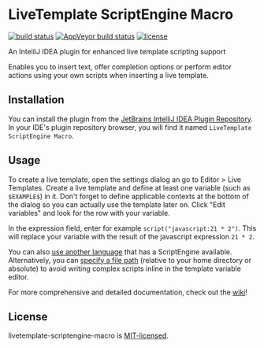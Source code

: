 # LiveTemplate ScriptEngine Macro

[![build status](https://img.shields.io/travis/jeysal/livetemplate-scriptengine-macro.svg?style=flat-square)](https://travis-ci.org/jeysal/livetemplate-scriptengine-macro)
[![AppVeyor build status](https://img.shields.io/appveyor/ci/jeysal/livetemplate-scriptengine-macro.svg?style=flat-square&label=windows+build)](https://ci.appveyor.com/project/jeysal/livetemplate-scriptengine-macro)
[![license](https://img.shields.io/github/license/jeysal/livetemplate-scriptengine-macro.svg?style=flat-square)](https://github.com/jeysal/livetemplate-scriptengine-macro/blob/master/LICENSE)

An IntelliJ IDEA plugin for enhanced live template scripting support

Enables you to insert text, offer completion options or perform editor actions using your own scripts when inserting a live template.

## Installation

You can install the plugin from the [JetBrains IntelliJ IDEA Plugin Repository](https://plugins.jetbrains.com/idea/plugin/9365-livetemplate-scriptengine-macro).
In your IDE's plugin repository browser, you will find it named `LiveTemplate ScriptEngine Macro`.

## Usage

To create a live template, open the settings dialog an go to Editor > Live Templates.
Create a live template and define at least one variable (such as `$EXAMPLE$`) in it.
Don't forget to define applicable contexts at the bottom of the dialog so you can actually use the template later on.
Click "Edit variables" and look for the row with your variable.

In the expression field, enter for example `script("javascript:21 * 2")`.
This will replace your variable with the result of the javascript expression `21 * 2`.

You can also [use another language](https://github.com/jeysal/livetemplate-scriptengine-macro/wiki/Defining-a-script#languages) that has a ScriptEngine available.
Alternatively, you can [specify a file path](https://github.com/jeysal/livetemplate-scriptengine-macro/wiki/Defining-a-script#script-from-a-file) (relative to your home directory or absolute)
to avoid writing complex scripts inline in the template variable editor.

For more comprehensive and detailed documentation, check out the [wiki](https://github.com/jeysal/livetemplate-scriptengine-macro/wiki)!

## License

livetemplate-scriptengine-macro is [MIT-licensed](https://github.com/jeysal/livetemplate-scriptengine-macro/blob/master/LICENSE).
